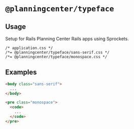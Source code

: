 # `@planningcenter/typeface`

## Usage
Setup for Rails Planning Center Rails apps using Sprockets.

```
/* application.css */
/*= @planningcenter/typeface/sans-serif.css */
/*= @planningcenter/typeface/monospace.css */
```

## Examples
```html
<body class="sans-serif">
  ...
</body>
```

```html
<pre class="monospace">
  <code>
    ...
  </code>
</pre>
```